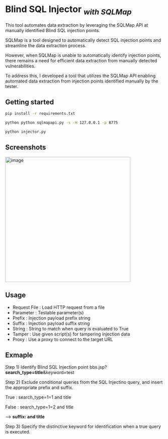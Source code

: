 # Blind SQL Injector <sub>*with SQLMap*</sub>
This tool automates data extraction by leveraging the SQLMap API at manually identified Blind SQL injection points.

SQLMap is a tool designed to automatically detect SQL injection points and streamline the data extraction process. 

However, when SQLMap is unable to automatically identify injection points, there remains a need for efficient data extraction from manually detected vulnerabilities.

To address this, I developed a tool that utilizes the SQLMap API enabling automated data extraction from injection points identified manually by the tester.

## Getting started
```bash
pip install -r requirements.txt

python python sqlmapapi.py -s -H 127.0.0.1 -p 8775

python injector.py
```

## Screenshots
<img width="398" alt="image" src="https://github.com/user-attachments/assets/2e0a9b43-8599-40de-9c7c-1201b48b4d66">

## Usage
- Request File : Load HTTP request from a file
- Parameter : Testable parameter(s)
- Prefix : Injection payload prefix string
- Suffix : Injection payload suffix string
- String : String to match when query is evaluated to True
- Tamper : Use given script(s) for tampering injection data
- Proxy : Use a proxy to connect to the target URL

## Exmaple
Step 1) Identify Blind SQL Injection point
bbs.jsp?**search_type=title**&keyword=test

Step 2) Exclude conditional queries from the SQL Injectino query, and insert the appropriate prefix and suffix.

True : search_type=1=1 and title

False : search_type=1=2 and title

--> **suffix: and title**

Step 3) Specify the distinctive keyword for identification when a true query is executed.
